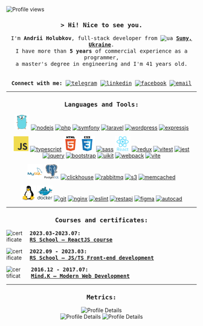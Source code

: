 <!-- Profile Views Counter -->
![Profile views](https://gpvc.arturio.dev/Folganoid?v=3)
<h3 align="center">
        <samp> > Hi! Nice to see you.</samp>
</h3>

<p align="center">
<samp>
I'm <b>Andrii Holubkov</b>, full-stack developer from <img src="https://www.pngall.com/wp-content/uploads/12/We-Support-Ukraine-Flag-PNG-Photo.png" alt="ua" width="15" height="15"/><b> <a target="_blank" href="https://en.wikipedia.org/wiki/Sumy/">Sumy, Ukraine</a></b>.
<br />
I have more than <b>5 years</b> of commercial experience as a programmer,
<br />
a master's degree in engineering and I'm 41 years old.
</samp>
<br />
<br />
<br />

<samp>
<b align="center">
Connect with me:
</b>
<a href="https://t.me/andreygol69/" target="_blank"> <img src="https://w7.pngwing.com/pngs/1/41/png-transparent-telegram-button-icon-thumbnail.png" alt="telegram" width="70" height="16"/></a>
<a href="https://www.linkedin.com/in/andrey-golubkov/" target="_blank"><img src="https://upload.wikimedia.org/wikipedia/commons/thumb/4/4e/LinkedIn_Logo_%28with_%C2%AE%29.svg/150px-LinkedIn_Logo_%28with_%C2%AE%29.svg.png" alt="linkedin" width="70" height="16"/></a>
<a href="https://www.facebook.com/profile.php?id=100014346432536" target="_blank"> <img src="https://upload.wikimedia.org/wikipedia/commons/0/0c/Facebook_logo_2015.jpeg?20150702144944" alt="facebook" width="60" height="16"/></a>
<a href="mailto: folganoid@yahoo.com"> <img src="https://icon-library.com/images/small-email-icon/small-email-icon-29.jpg" alt="email" width="20" height="16"/></a>
</samp>
</p>

---
<h3 align="center">
  <samp>Languages and Tools:</samp>
</h3>
<p align="center">
<a href="https://golang.org" target="_blank"> <img src="https://raw.githubusercontent.com/devicons/devicon/master/icons/go/go-original.svg" alt="go" width="40" height="40"/></a>
<a href="https://nodejs.org" target="_blank"> <img src="https://www.soat.fr/assets/images/formation/NodeJS.png" alt="nodejs" width="40" height="40"/></a>
<a href="https://www.php.net/" target="_blank"> <img src="https://friconix.com/png/fi-snsuxs-php-logo.png" alt="php" width="40" height="40"/></a>
<a href="https://symfony.com/" target="_blank"> <img src="https://seeklogo.com/images/S/symfony-logo-AA34C8FC16-seeklogo.com.png" alt="symfony" width="40" height="40"/></a>
<a href="https://laravel.com/" target="_blank"> <img src="https://cdn.freebiesupply.com/logos/large/2x/laravel-logo-png-transparent.png" alt="laravel" width="40" height="40"/></a>
<a href="https://wordpress.com/" target="_blank"> <img src="https://upload.wikimedia.org/wikipedia/commons/thumb/9/98/WordPress_blue_logo.svg/512px-WordPress_blue_logo.svg.png" alt="wordpress" width="40" height="40"/></a>
<a href="https://expressjs.com/" target="_blank"> <img src="https://upload.wikimedia.org/wikipedia/commons/8/88/Status_iucn_EX_icon.svg" alt="expressjs" width="40" height="40"/></a>
</p>

<p align="center">
<a href="https://developer.mozilla.org/en-US/docs/Web/JavaScript" target="_blank"> <img src="https://raw.githubusercontent.com/devicons/devicon/master/icons/javascript/javascript-original.svg" alt="javascript" width="40" height="40"/></a>
<a href="https://www.typescriptlang.org/" target="_blank"> <img src="https://upload.wikimedia.org/wikipedia/commons/thumb/4/4c/Typescript_logo_2020.svg/512px-Typescript_logo_2020.svg.png" alt="typescript" width="40" height="40"/></a>
<a href="https://www.w3.org/html/" target="_blank"> <img src="https://raw.githubusercontent.com/devicons/devicon/master/icons/html5/html5-original-wordmark.svg" alt="html5" width="40" height="40"/></a>
<a href="https://www.w3schools.com/css/" target="_blank"> <img src="https://raw.githubusercontent.com/devicons/devicon/master/icons/css3/css3-original-wordmark.svg" alt="css3" width="40" height="40"/></a>
<a href="https://sass-lang.com/" target="_blank"> <img src="https://upload.wikimedia.org/wikipedia/commons/thumb/9/96/Sass_Logo_Color.svg/512px-Sass_Logo_Color.svg.png" alt="sass" width="40" height="40"/></a>
<a href="https://reactjs.org/" target="_blank"> <img src="https://raw.githubusercontent.com/devicons/devicon/master/icons/react/react-original-wordmark.svg" alt="react" width="40" height="40"/></a>
<a href="https://redux.js.org/" target="_blank"> <img src="https://raw.githubusercontent.com/reduxjs/redux/master/logo/logo.svg" alt="redux" width="40" height="40"/></a>
<a href="https://vitest.dev/" target="_blank"> <img src="https://vitest.dev/logo-shadow.svg" alt="vitest" width="40" height="40"/></a>
<a href="https://jestjs.io/" target="_blank"> <img src="https://cdn.freebiesupply.com/logos/large/2x/jest-logo-png-transparent.png" alt="jest" width="40" height="40"/></a>
<a href="https://jquery.com/" target="_blank"> <img src="https://images.credly.com/images/a699a8c9-354e-4404-b00c-fd3ebdc4289b/jquery-badge.png" alt="jquery" width="40" height="40"/></a>
<a href="https://getbootstrap.com/" target="_blank"> <img src="https://upload.wikimedia.org/wikipedia/commons/archive/b/b2/20210507000023%21Bootstrap_logo.svg" alt="bootstrap" width="40" height="40"/></a>
<a href="https://getuikit.com/" target="_blank"> <img src="https://cdn.worldvectorlogo.com/logos/uikit.svg" alt="uikit" width="40" height="40"/></a>
<a href="https://webpack.js.org" target="_blank"> <img src="https://cdn.icon-icons.com/icons2/2415/PNG/512/webpack_original_logo_icon_146300.png" alt="webpack" width="40" height="40"/></a>
<a href="https://vitejs.dev/" target="_blank"> <img src="https://vitejs.dev/logo-with-shadow.png" alt="vite" width="40" height="40"/></a>
</p>

<p align="center">
<a href="https://www.mysql.com/" target="_blank"> <img src="https://raw.githubusercontent.com/devicons/devicon/master/icons/mysql/mysql-original-wordmark.svg" alt="mysql" width="40" height="40"/></a>
<a href="https://www.postgresql.org" target="_blank"> <img src="https://raw.githubusercontent.com/devicons/devicon/master/icons/postgresql/postgresql-original-wordmark.svg" alt="postgresql" width="40" height="40"/></a>
<a href="https://clickhouse.com/" target="_blank"> <img src="https://cdn.worldvectorlogo.com/logos/clickhouse.svg" alt="clickhouse" width="40" height="40"/></a>
<a href="https://www.rabbitmq.com/" target="_blank"> <img src="https://herve.beraud.io/images/blog/rabbitmq.png" alt="rabbitmq" width="40" height="40"/></a>
<a href="https://aws.amazon.com/s3/" target="_blank"> <img src="https://upload.wikimedia.org/wikipedia/commons/thumb/b/bc/Amazon-S3-Logo.svg/428px-Amazon-S3-Logo.svg.png" alt="s3" width="40" height="40"/></a>
<a href="https://memcached.org/" target="_blank"> <img src="https://www.instana.com/media/01_INSTANA_IconSet_memcached.svg" alt="memcached" width="40" height="40"/></a>

<p align="center">
<a href="https://www.linux.org/" target="_blank"> <img src="https://raw.githubusercontent.com/devicons/devicon/master/icons/linux/linux-original.svg" alt="linux" width="40" height="40"/></a>
<a href="https://www.docker.com/" target="_blank"> <img src="https://raw.githubusercontent.com/devicons/devicon/master/icons/docker/docker-original-wordmark.svg" alt="docker" width="40" height="40"/></a>
<a href="https://git-scm.com/" target="_blank"> <img src="https://www.vectorlogo.zone/logos/git-scm/git-scm-icon.svg" alt="git" width="40" height="40"/></a>
<a href="https://www.nginx.com" target="_blank"> <img src="https://appthisway.com/wp-content/uploads/2018/08/nginx-logo.png" alt="nginx" width="40" height="40"/></a>
<a href="https://eslint.org/" target="_blank"> <img src="https://upload.wikimedia.org/wikipedia/commons/e/e3/ESLint_logo.svg" alt="eslint" width="40" height="40"/></a>
<a href="https://en.wikipedia.org/wiki/Representational_state_transfer" target="_blank"> <img src="https://uploads-ssl.webflow.com/62038ffc9cd2db4558e3c7b7/623b43bcfcec4ae2e50ca6e3_rest.svg" alt="restapi" width="40" height="40"/></a>
<!-- <a href="https://graphql.org/" target="_blank"> <img src="https://upload.wikimedia.org/wikipedia/commons/thumb/1/17/GraphQL_Logo.svg/512px-GraphQL_Logo.svg.png" alt="graphql" width="40" height="40"/></a> -->
<a href="https://www.figma.com/" target="_blank"> <img src="https://i.pinimg.com/originals/5e/fd/4e/5efd4e04173b52c1c4d1f459679bf7fb.png" alt="figma" width="40" height="40"/></a>
<a href="https://www.autodesk.com/products/autocad/overview" target="_blank"> <img src="https://play-lh.googleusercontent.com/y92LD5c5rdlNfquCy-YPNIvdnS4ISEL05wickp28OLya8WlmWQwXfAP0Yys9iTssny3K=w240-h480-rw" alt="autocad" width="40" height="40"/></a>
</p>

---
<h3 align="center">
  <samp>Courses and certificates:</samp>
</h3>

[<img align="left" height="45px" width="45px" alt="certificate" src="https://as2.ftcdn.net/v2/jpg/04/75/30/35/1000_F_475303500_aVB6cSdQy01VP4NmFHDr4HpZklSRZfQm.jpg"/>](#)

<samp>&nbsp;&nbsp;<b>2023.03-2023.07:</b>\
&nbsp;&nbsp;[**RS School – ReactJS course**](https://rs.school/react/)</samp>
<br/>

[<img align="left" height="45px" width="45px" alt="certificate" src="https://icons.iconarchive.com/icons/custom-icon-design/pretty-office-10/512/Diploma-Certificate-icon.png"/>](https://app.rs.school/certificate/6khc4ykt/)

<samp>&nbsp;&nbsp;<b>2022.09 - 2023.03:</b>\
&nbsp;&nbsp;[**RS School – JS/TS Front-end development**](https://rs.school/js/)</samp>
<br/>

[<img align="left" height="40px" width="40px" alt="certificate" src="https://icons.iconarchive.com/icons/custom-icon-design/pretty-office-10/512/Diploma-Certificate-icon.png"/>](https://www.mindk.com/certificates/5970abf2c645c77074255422/)

<samp>&nbsp;&nbsp;&nbsp;<b>2016.12 - 2017.07:</b>\
&nbsp;&nbsp;&nbsp;[**Mind.K – Modern Web Development**](http://www.learn.mindk.com/)</samp>

---
<h3 align="center">
  <samp>Metrics:</samp>
</h3>

<div align="center">
  <img src="https://github-profile-summary-cards.vercel.app/api/cards/profile-details?username=Folganoid&theme=graywhite" alt="Profile Details" />
</div><div align="center">
  <img src="https://github-profile-summary-cards.vercel.app/api/cards/repos-per-language?username=folganoid&theme=graywhite" alt="Profile Details" />
  <img src="https://github-profile-summary-cards.vercel.app/api/cards/productive-time?username=folganoid&theme=graywhite" alt="Profile Details" />
</div>